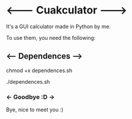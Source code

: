 # <--- Cuakculator --->

It's a GUI calculator made in Python by me.

To use them, you need the following:


## <-- Dependences -->

  chmod +x dependences.sh

  ./dependences.sh


### <- Goodbye :D ->

Bye, nice to meet you :)
